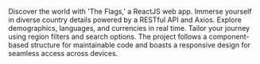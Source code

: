 Discover the world with 'The Flags,' a ReactJS web app. Immerse yourself in diverse country details powered by a RESTful API and Axios. Explore demographics, languages, and currencies in real time. Tailor your journey using region filters and search options. The project follows a component-based structure for maintainable code and boasts a responsive design for seamless access across devices.